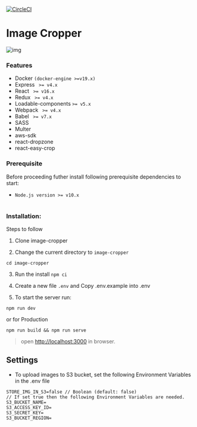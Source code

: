 [![CircleCI](https://circleci.com/gh/dev-ashishk/ssr-stream-setup.svg?style=shield)](https://circleci.com/gh/circleci/circleci-docs)

# Image Cropper

![img](https://i.imgur.com/MgGkCi0.png)

### Features

- Docker `(docker-engine >=v19.x)`
- Express ` >= v4.x`
- React ` >= v16.x`
- Redux ` >= v4.x`
- Loadable-components ` >= v5.x `
- Webpack ` >= v4.x`
- Babel ` >= v7.x`
- SASS
- Multer
- aws-sdk
- react-dropzone
- react-easy-crop

### Prerequisite
Before proceeding futher install following prerequisite dependencies to start:

- `Node.js version >= v10.x`
#

### Installation:

Steps to follow

1. Clone image-cropper

2. Change the current directory to `image-cropper`
```
cd image-cropper
```
3. Run the install `npm ci`

4. Create a new file `.env` and Copy .env.example into .env
 
5. To start the server run:
```
npm run dev 
```
or for Production
```
npm run build && npm run serve
```
> open <http://localhost:3000> in browser.

## Settings

- To upload images to S3 bucket, set the following Environment Variables in the .env file
```
STORE_IMG_IN_S3=false // Boolean (default: false)
// If set true then the following Environment Variables are needed.
S3_BUCKET_NAME=
S3_ACCESS_KEY_ID=
S3_SECRET_KEY=
S3_BUCKET_REGION=
```